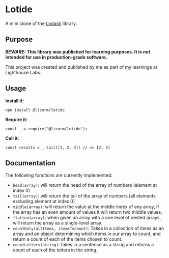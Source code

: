 # Lotide

A mini clone of the [Lodash](https://lodash.com) library.

## Purpose

**_BEWARE:_ This library was published for learning purposes. It is _not_ intended for use in production-grade software.**

This project was created and published by me as part of my learnings at Lighthouse Labs. 

## Usage

**Install it:**

`npm install @licorm/lotide`

**Require it:**

`const _ = require('@licorm/lotide');`

**Call it:**

`const results = _.tail([1, 2, 3]) // => [2, 3]`

## Documentation

The following functions are currently implemented:

* `head(array)`: will return the head of the array of numbers (element at index 0)
* `tail(array)`: will return the tail of the array of numbers (all elements excluding element at index 0)
* `middle(array)`: will return the value at the middle index of any array, if the array has an even amount of values it will return two middle values.
* `flatten(array)`: when given an array with a one level of nested arrays, will return the array as a single-level array.
* `countOnly(allItems, itemsToCount)`: Takes in a collection of items as an array and an object determining which items in our array to count, and return a count of each of the items chosen to count.
* `countLetters(string)`: takes in a sentence as a string and returns a count of each of the letters in the string.